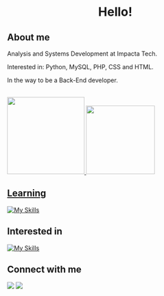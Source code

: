 <h1 align="center"> Hello! </h1>

<h2 align="left">About me </h2>
<p>  Analysis and Systems Development at Impacta Tech.</p>
<p>  Interested in: Python, MySQL, PHP, CSS and HTML. </p>
<p>  In the way to be a Back-End developer.</p>
<br>

<div >
  <a href="https://github.com/Beletatti">
  <img height="180em" src="https://github-readme-stats.vercel.app/api?username=Beletatti&show_icons=true&theme=github_dark&include_all_commits=true&count_private=true"/>
  <img height="160em" src="https://github-readme-stats.vercel.app/api/top-langs/?username=Beletatti&layout=compact&langs_count=7&theme=github_dark"/>
</div>

<h2 align="left">Learning</h2>

[![My Skills](https://skills.thijs.gg/icons?i=python,mysql,php,html,css)](https://skills.thijs.gg)

<h2 align="left">Interested in</h2>

[![My Skills](https://skills.thijs.gg/icons?i=javascript,react,docker,aws,flask,nextjs)](https://skills.thijs.gg)
 
<h2 align="left">Connect with me</h2>

 <div>
  <a href = "mailto:kaiquebeletatti@gmail.com"><img src="https://img.shields.io/badge/-Gmail-%23333?style=for-the-badge&logo=gmail&logoColor=white" target="_blank"></a>
  <a href="https://www.linkedin.com/in/kaique-beletatti-a29b55263//" target="_blank"><img src="https://img.shields.io/badge/-LinkedIn-%230077B5?style=for-the-badge&logo=linkedin&logoColor=white" target="_blank"></a> 
  </div>

